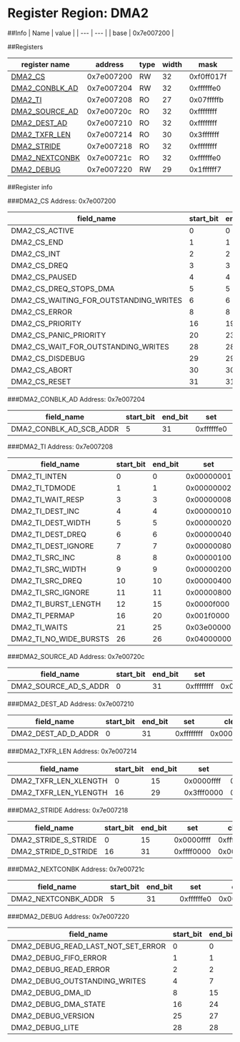# Register Region: DMA2


##Info
| Name | value |
| --- | --- |
| base | 0x7e007200 |

##Registers

| register name | address | type | width | mask | reset |
| --- | --- | --- | --- | --- | --- |
| [DMA2_CS](#dma2_cs) | 0x7e007200 | RW | 32 | 0xf0ff017f | 0000000000 |
| [DMA2_CONBLK_AD](#dma2_conblk_ad) | 0x7e007204 | RW | 32 | 0xffffffe0 | 0000000000 |
| [DMA2_TI](#dma2_ti) | 0x7e007208 | RO | 27 | 0x07fffffb |  |
| [DMA2_SOURCE_AD](#dma2_source_ad) | 0x7e00720c | RO | 32 | 0xffffffff |  |
| [DMA2_DEST_AD](#dma2_dest_ad) | 0x7e007210 | RO | 32 | 0xffffffff |  |
| [DMA2_TXFR_LEN](#dma2_txfr_len) | 0x7e007214 | RO | 30 | 0x3fffffff |  |
| [DMA2_STRIDE](#dma2_stride) | 0x7e007218 | RO | 32 | 0xffffffff |  |
| [DMA2_NEXTCONBK](#dma2_nextconbk) | 0x7e00721c | RO | 32 | 0xffffffe0 |  |
| [DMA2_DEBUG](#dma2_debug) | 0x7e007220 | RW | 29 | 0x1ffffff7 | 0000000000 |

##Register info


###DMA2_CS
 Address: 0x7e007200

| field_name | start_bit | end_bit | set | clear | reset |
| --- | --- | --- | --- | --- | --- |
| DMA2_CS_ACTIVE | 0 | 0 | 0x00000001 | 0xfffffffe | 0x0 |
| DMA2_CS_END | 1 | 1 | 0x00000002 | 0xfffffffd | 0x0 |
| DMA2_CS_INT | 2 | 2 | 0x00000004 | 0xfffffffb | 0x0 |
| DMA2_CS_DREQ | 3 | 3 | 0x00000008 | 0xfffffff7 | 0x0 |
| DMA2_CS_PAUSED | 4 | 4 | 0x00000010 | 0xffffffef | 0x0 |
| DMA2_CS_DREQ_STOPS_DMA | 5 | 5 | 0x00000020 | 0xffffffdf | 0x0 |
| DMA2_CS_WAITING_FOR_OUTSTANDING_WRITES | 6 | 6 | 0x00000040 | 0xffffffbf | 0x0 |
| DMA2_CS_ERROR | 8 | 8 | 0x00000100 | 0xfffffeff | 0x0 |
| DMA2_CS_PRIORITY | 16 | 19 | 0x000f0000 | 0xfff0ffff | 0x0 |
| DMA2_CS_PANIC_PRIORITY | 20 | 23 | 0x00f00000 | 0xff0fffff | 0x0 |
| DMA2_CS_WAIT_FOR_OUTSTANDING_WRITES | 28 | 28 | 0x10000000 | 0xefffffff | 0x0 |
| DMA2_CS_DISDEBUG | 29 | 29 | 0x20000000 | 0xdfffffff | 0x0 |
| DMA2_CS_ABORT | 30 | 30 | 0x40000000 | 0xbfffffff | 0x0 |
| DMA2_CS_RESET | 31 | 31 | 0x80000000 | 0x7fffffff | 0x0 |

###DMA2_CONBLK_AD
 Address: 0x7e007204

| field_name | start_bit | end_bit | set | clear | reset |
| --- | --- | --- | --- | --- | --- |
| DMA2_CONBLK_AD_SCB_ADDR | 5 | 31 | 0xffffffe0 | 0x0000001f | 0x0 |

###DMA2_TI
 Address: 0x7e007208

| field_name | start_bit | end_bit | set | clear | reset |
| --- | --- | --- | --- | --- | --- |
| DMA2_TI_INTEN | 0 | 0 | 0x00000001 | 0xfffffffe |  |
| DMA2_TI_TDMODE | 1 | 1 | 0x00000002 | 0xfffffffd |  |
| DMA2_TI_WAIT_RESP | 3 | 3 | 0x00000008 | 0xfffffff7 |  |
| DMA2_TI_DEST_INC | 4 | 4 | 0x00000010 | 0xffffffef |  |
| DMA2_TI_DEST_WIDTH | 5 | 5 | 0x00000020 | 0xffffffdf |  |
| DMA2_TI_DEST_DREQ | 6 | 6 | 0x00000040 | 0xffffffbf |  |
| DMA2_TI_DEST_IGNORE | 7 | 7 | 0x00000080 | 0xffffff7f |  |
| DMA2_TI_SRC_INC | 8 | 8 | 0x00000100 | 0xfffffeff |  |
| DMA2_TI_SRC_WIDTH | 9 | 9 | 0x00000200 | 0xfffffdff |  |
| DMA2_TI_SRC_DREQ | 10 | 10 | 0x00000400 | 0xfffffbff |  |
| DMA2_TI_SRC_IGNORE | 11 | 11 | 0x00000800 | 0xfffff7ff |  |
| DMA2_TI_BURST_LENGTH | 12 | 15 | 0x0000f000 | 0xffff0fff |  |
| DMA2_TI_PERMAP | 16 | 20 | 0x001f0000 | 0xffe0ffff |  |
| DMA2_TI_WAITS | 21 | 25 | 0x03e00000 | 0xfc1fffff |  |
| DMA2_TI_NO_WIDE_BURSTS | 26 | 26 | 0x04000000 | 0xfbffffff |  |

###DMA2_SOURCE_AD
 Address: 0x7e00720c

| field_name | start_bit | end_bit | set | clear | reset |
| --- | --- | --- | --- | --- | --- |
| DMA2_SOURCE_AD_S_ADDR | 0 | 31 | 0xffffffff | 0x00000000 |  |

###DMA2_DEST_AD
 Address: 0x7e007210

| field_name | start_bit | end_bit | set | clear | reset |
| --- | --- | --- | --- | --- | --- |
| DMA2_DEST_AD_D_ADDR | 0 | 31 | 0xffffffff | 0x00000000 |  |

###DMA2_TXFR_LEN
 Address: 0x7e007214

| field_name | start_bit | end_bit | set | clear | reset |
| --- | --- | --- | --- | --- | --- |
| DMA2_TXFR_LEN_XLENGTH | 0 | 15 | 0x0000ffff | 0xffff0000 |  |
| DMA2_TXFR_LEN_YLENGTH | 16 | 29 | 0x3fff0000 | 0xc000ffff |  |

###DMA2_STRIDE
 Address: 0x7e007218

| field_name | start_bit | end_bit | set | clear | reset |
| --- | --- | --- | --- | --- | --- |
| DMA2_STRIDE_S_STRIDE | 0 | 15 | 0x0000ffff | 0xffff0000 |  |
| DMA2_STRIDE_D_STRIDE | 16 | 31 | 0xffff0000 | 0x0000ffff |  |

###DMA2_NEXTCONBK
 Address: 0x7e00721c

| field_name | start_bit | end_bit | set | clear | reset |
| --- | --- | --- | --- | --- | --- |
| DMA2_NEXTCONBK_ADDR | 5 | 31 | 0xffffffe0 | 0x0000001f |  |

###DMA2_DEBUG
 Address: 0x7e007220

| field_name | start_bit | end_bit | set | clear | reset |
| --- | --- | --- | --- | --- | --- |
| DMA2_DEBUG_READ_LAST_NOT_SET_ERROR | 0 | 0 | 0x00000001 | 0xfffffffe | 0x0 |
| DMA2_DEBUG_FIFO_ERROR | 1 | 1 | 0x00000002 | 0xfffffffd | 0x0 |
| DMA2_DEBUG_READ_ERROR | 2 | 2 | 0x00000004 | 0xfffffffb | 0x0 |
| DMA2_DEBUG_OUTSTANDING_WRITES | 4 | 7 | 0x000000f0 | 0xffffff0f | 0x0 |
| DMA2_DEBUG_DMA_ID | 8 | 15 | 0x0000ff00 | 0xffff00ff | 0x0 |
| DMA2_DEBUG_DMA_STATE | 16 | 24 | 0x01ff0000 | 0xfe00ffff | 0x0 |
| DMA2_DEBUG_VERSION | 25 | 27 | 0x0e000000 | 0xf1ffffff | 0x0 |
| DMA2_DEBUG_LITE | 28 | 28 | 0x10000000 | 0xefffffff | 0x0 |
